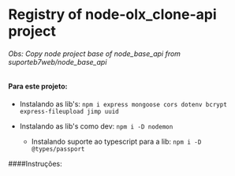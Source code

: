 # Registry of node-olx_clone-api project

###### Obs: Copy node project base of node_base_api from suporteb7web/node_base_api

> 

####  Para este projeto:

  - Instalando as lib's:
    `npm i express mongoose cors dotenv bcrypt express-fileupload jimp uuid`
  - Instalando as lib's como dev:
    `npm i -D nodemon`

      - Instalando suporte ao typescript para a lib:
        `npm i -D @types/passport`


####Instruções:
